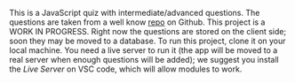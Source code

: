 This is a JavaScript quiz with intermediate/advanced questions. The questions are taken from a well know [repo](https://github.com/lydiahallie/javascript-questions) on Github. This project is a WORK IN PROGRESS. Right now the questions are stored on the client side; soon 
they may be moved to a database. To run this project, clone it on your local machine. You need a live server to run it (the app will be moved to a real server when enough questions will be added); we suggest you install the *Live Server* on VSC code, which will allow modules to work.


